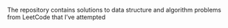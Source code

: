 The repository contains solutions to data structure and algorithm problems from LeetCode that I’ve attempted
